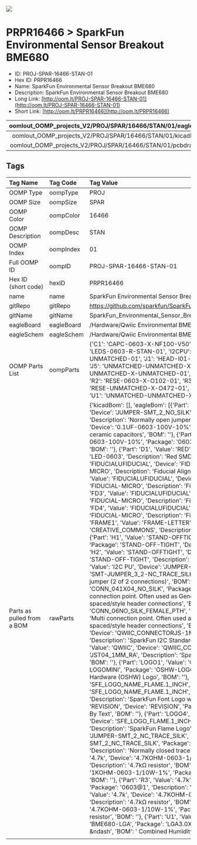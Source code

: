 


  
![][im]
# PRPR16466 > SparkFun Environmental Sensor Breakout BME680

- ID: PROJ-SPAR-16466-STAN-01
- Hex ID: PRPR16466
- Name: SparkFun Environmental Sensor Breakout BME680
- Description: SparkFun Environmental Sensor Breakout BME680
- Long Link: [http://oom.lt/PROJ-SPAR-16466-STAN-01](http://oom.lt/PROJ-SPAR-16466-STAN-01)
- Short Link: [http://oom.lt/PRPR16466](http://oom.lt/PRPR16466)
  

|oomlout_OOMP_projects_V2/PROJ/SPAR/16466/STAN/01/eagleImage.png|oomlout_OOMP_projects_V2/PROJ/SPAR/16466/STAN/01/eagleSchemImage.png|oomlout_OOMP_projects_V2/PROJ/SPAR/16466/STAN/01/kicadPcb3dFront.png|oomlout_OOMP_projects_V2/PROJ/SPAR/16466/STAN/01/kicadPcb3dBack.png|
| :---: | :---: | :---: | :---: |
|oomlout_OOMP_projects_V2/PROJ/SPAR/16466/STAN/01/kicadPcb3d.png|oomlout_OOMP_projects_V2/PROJ/SPAR/16466/STAN/01/bomBack.png|oomlout_OOMP_projects_V2/PROJ/SPAR/16466/STAN/01/bomFront.png|oomlout_OOMP_projects_V2/PROJ/SPAR/16466/STAN/01/pcbdraw.svg|
|oomlout_OOMP_projects_V2/PROJ/SPAR/16466/STAN/01/pcbdrawBack.svg||||

## Tags
  

|Tag Name|Tag Code|Tag Value|
| :--- | :--- | :--- |
|OOMP Type|oompType|PROJ|
|OOMP Size|oompSize|SPAR|
|OOMP Color|oompColor|16466|
|OOMP Description|oompDesc|STAN|
|OOMP Index|oompIndex|01|
|Full OOMP ID|oompID|PROJ-SPAR-16466-STAN-01|
|Hex ID (short code)|hexID|PRPR16466|
|name|name|SparkFun Environmental Sensor Breakout BME680|
|gitRepo|gitRepo|https://github.com/sparkfun/SparkFun_Environmental_Sensor_Breakout_BME680|
|gitName|gitName|SparkFun_Environmental_Sensor_Breakout_BME680|
|eagleBoard|eagleBoard|/Hardware/Qwiic Environmental BME680.brd|
|eagleSchem|eagleSchem|/Hardware/Qwiic Environmental BME680.sch|
|OOMP Parts List|oompParts|{'C1': 'CAPC-0603-X-NF100-V50', 'C2': 'CAPC-0603-X-NF100-V50', 'D1': 'LEDS-0603-R-STAN-01', 'I2CPU': 'UNMATCHED-UNMATCHED-X-UNMATCHED-01', 'J1': 'HEAD-I01-X-PI04-01', 'J2': 'HEAD-I01-X-PI06-01', 'J5': 'UNMATCHED-UNMATCHED-X-UNMATCHED-01', 'J7': 'UNMATCHED-UNMATCHED-X-UNMATCHED-01', 'R1': 'RESE-UNMATCHED-X-O472-01', 'R2': 'RESE-0603-X-O102-01', 'R3': 'RESE-UNMATCHED-X-O472-01', 'R4': 'RESE-UNMATCHED-X-O472-01', 'R5': 'RESE-UNMATCHED-X-O472-01', 'U1': 'UNMATCHED-UNMATCHED-X-UNMATCHED-01'}|
|Parts as pulled from a BOM|rawParts|{'kicadBom': [], 'eagleBom': [{'Part': 'ADDR', 'Value': 'JUMPER-SMT_2_NO_SILK', 'Device': 'JUMPER-SMT_2_NO_SILK', 'Package': 'SMT-JUMPER_2_NO_SILK', 'Description': 'Normally open jumper', 'BOM': ''}, {'Part': 'C1', 'Value': '0.1uF', 'Device': '0.1UF-0603-100V-10%', 'Package': '0603', 'Description': '0.1µF ceramic capacitors', 'BOM': ''}, {'Part': 'C2', 'Value': '0.1uF', 'Device': '0.1UF-0603-100V-10%', 'Package': '0603', 'Description': '0.1µF ceramic capacitors', 'BOM': ''}, {'Part': 'D1', 'Value': 'RED', 'Device': 'LED-RED0603', 'Package': 'LED-0603', 'Description': 'Red SMD LED', 'BOM': ''}, {'Part': 'FD1', 'Value': 'FIDUCIALUFIDUCIAL', 'Device': 'FIDUCIALUFIDUCIAL', 'Package': 'FIDUCIAL-MICRO', 'Description': 'Fiducial Alignment Points', 'BOM': ''}, {'Part': 'FD2', 'Value': 'FIDUCIALUFIDUCIAL', 'Device': 'FIDUCIALUFIDUCIAL', 'Package': 'FIDUCIAL-MICRO', 'Description': 'Fiducial Alignment Points', 'BOM': ''}, {'Part': 'FD3', 'Value': 'FIDUCIALUFIDUCIAL', 'Device': 'FIDUCIALUFIDUCIAL', 'Package': 'FIDUCIAL-MICRO', 'Description': 'Fiducial Alignment Points', 'BOM': ''}, {'Part': 'FD4', 'Value': 'FIDUCIALUFIDUCIAL', 'Device': 'FIDUCIALUFIDUCIAL', 'Package': 'FIDUCIAL-MICRO', 'Description': 'Fiducial Alignment Points', 'BOM': ''}, {'Part': 'FRAME1', 'Value': 'FRAME-LETTER', 'Device': 'FRAME-LETTER', 'Package': 'CREATIVE_COMMONS', 'Description': 'Schematic Frame - Letter', 'BOM': ''}, {'Part': 'H1', 'Value': 'STAND-OFFTIGHT', 'Device': 'STAND-OFFTIGHT', 'Package': 'STAND-OFF-TIGHT', 'Description': 'Stand Off', 'BOM': ''}, {'Part': 'H2', 'Value': 'STAND-OFFTIGHT', 'Device': 'STAND-OFFTIGHT', 'Package': 'STAND-OFF-TIGHT', 'Description': 'Stand Off', 'BOM': ''}, {'Part': 'I2CPU', 'Value': 'I2C PU', 'Device': 'JUMPER-SMT_3_2-NC_TRACE_SILK', 'Package': 'SMT-JUMPER_3_2-NC_TRACE_SILK', 'Description': 'Normally closed trace jumper (2 of 2 connections)', 'BOM': ''}, {'Part': 'J1', 'Value': 'I2C', 'Device': 'CONN_041X04_NO_SILK', 'Package': '1X04_NO_SILK', 'Description': 'Multi connection point. Often used as Generic Header-pin footprint for 0.1 inch spaced/style header connections', 'BOM': ''}, {'Part': 'J2', 'Value': 'SPI', 'Device': 'CONN_06NO_SILK_FEMALE_PTH', 'Package': '1X06_NO_SILK', 'Description': 'Multi connection point. Often used as Generic Header-pin footprint for 0.1 inch spaced/style header connections', 'BOM': ''}, {'Part': 'J5', 'Value': 'QWIIC', 'Device': 'QWIIC_CONNECTORJS-1MM', 'Package': 'JST04_1MM_RA', 'Description': 'SparkFun I2C Standard Qwiic Connector', 'BOM': ''}, {'Part': 'J7', 'Value': 'QWIIC', 'Device': 'QWIIC_CONNECTORJS-1MM', 'Package': 'JST04_1MM_RA', 'Description': 'SparkFun I2C Standard Qwiic Connector', 'BOM': ''}, {'Part': 'LOGO1', 'Value': 'OSHW-LOGOMINI', 'Device': 'OSHW-LOGOMINI', 'Package': 'OSHW-LOGO-MINI', 'Description': 'Open-Source Hardware (OSHW) Logo', 'BOM': ''}, {'Part': 'LOGO2', 'Value': 'SFE_LOGO_NAME_FLAME.1_INCH', 'Device': 'SFE_LOGO_NAME_FLAME.1_INCH', 'Package': 'SFE_LOGO_NAME_FLAME_.1', 'Description': 'SparkFun Font Logo w/ Flame', 'BOM': ''}, {'Part': 'LOGO3', 'Value': 'REVISION', 'Device': 'REVISION', 'Package': 'REVISION', 'Description': 'Revision By Text', 'BOM': ''}, {'Part': 'LOGO4', 'Value': 'SFE_LOGO_FLAME.1_INCH', 'Device': 'SFE_LOGO_FLAME.1_INCH', 'Package': 'SFE_LOGO_FLAME_.1', 'Description': 'SparkFun Flame Logo', 'BOM': ''}, {'Part': 'PWRLED', 'Value': 'JUMPER-SMT_2_NC_TRACE_SILK', 'Device': 'JUMPER-SMT_2_NC_TRACE_SILK', 'Package': 'SMT-JUMPER_2_NC_TRACE_SILK', 'Description': 'Normally closed trace jumper', 'BOM': ''}, {'Part': 'R1', 'Value': '4.7k', 'Device': '4.7KOHM-0603-1/10W-1%', 'Package': '0603@1', 'Description': '4.7kΩ resistor', 'BOM': ''}, {'Part': 'R2', 'Value': '1k', 'Device': '1KOHM-0603-1/10W-1%', 'Package': '0603', 'Description': '1kΩ resistor', 'BOM': ''}, {'Part': 'R3', 'Value': '4.7k', 'Device': '4.7KOHM-0603-1/10W-1%', 'Package': '0603@1', 'Description': '4.7kΩ resistor', 'BOM': ''}, {'Part': 'R4', 'Value': '4.7k', 'Device': '4.7KOHM-0603-1/10W-1%', 'Package': '0603@1', 'Description': '4.7kΩ resistor', 'BOM': ''}, {'Part': 'R5', 'Value': '4.7k', 'Device': '4.7KOHM-0603-1/10W-1%', 'Package': '0603@1', 'Description': '4.7kΩ resistor', 'BOM': ''}, {'Part': 'U1', 'Value': 'BME680 Air Quality Sensor', 'Device': 'BME680-LGA', 'Package': 'LGA3.0X3.0', 'Description': 'Bosch BME680 &ndash', 'BOM': ' Combined Humidity and Pressure Sensor'}]}|
||||



[im]: PROJ/SPAR/16466/STAN/01/kicadPcb3d_450.png
